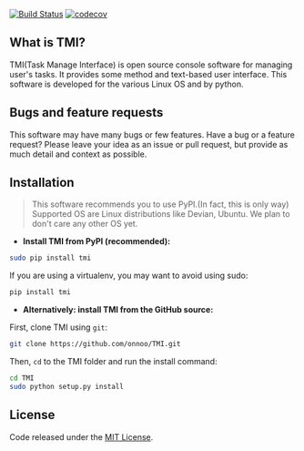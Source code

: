 [![Build Status](https://travis-ci.org/onnoo/TMI.svg?branch=master)](https://travis-ci.org/onnoo/TMI)
[![codecov](https://codecov.io/gh/onnoo/TMI/branch/master/graph/badge.svg)](https://codecov.io/gh/onnoo/TMI)




## What is TMI? ##
TMI(Task Manage Interface) is open source console software for managing user's
tasks.  It provides some method and text-based user interface.  This software is
developed for the various Linux OS and by python.

## Bugs and feature requests ##
This software may have many bugs or few features. Have a bug or a feature request?
Please leave your idea as an issue or pull request, but provide as much detail and context as possible.

## Installation ##
> This software recommends you to use PyPI.(In fact, this is only way)
Supported OS are Linux distributions like Devian, Ubuntu. We plan to don't care any other
OS yet.  
- **Install TMI from PyPI (recommended):**

```sh
sudo pip install tmi
```

If you are using a virtualenv, you may want to avoid using sudo:

```sh
pip install tmi
```

- **Alternatively: install TMI from the GitHub source:**

First, clone TMI using `git`:

```sh
git clone https://github.com/onnoo/TMI.git
```

 Then, `cd` to the TMI folder and run the install command:
```sh
cd TMI
sudo python setup.py install
```

## License ##
Code released under the [MIT License](https://github.com/onnoo/TMI/raw/master/LICENSE).
